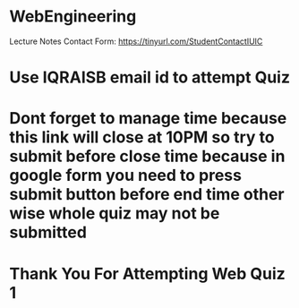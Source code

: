 # WebEngineering
Lecture Notes
Contact Form: https://tinyurl.com/StudentContactIUIC
# Use IQRAISB email id to attempt Quiz
# Dont forget to manage time because this link will close at 10PM so try to submit before close time because in google form you need to press submit button before end time other wise whole quiz may not be submitted
# Thank You For Attempting Web Quiz 1

